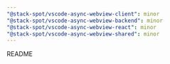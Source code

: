 ```yaml
---
"@stack-spot/vscode-async-webview-client": minor
"@stack-spot/vscode-async-webview-backend": minor
"@stack-spot/vscode-async-webview-react": minor
"@stack-spot/vscode-async-webview-shared": minor
---
```


README
